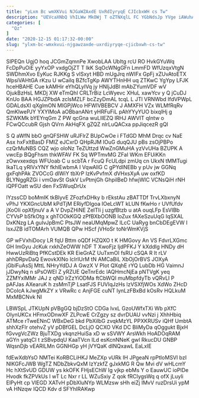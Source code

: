 ```yaml
---
title: "yLxm Bc wmXKVui NJGaWZAxdE UxRdIyryqE CJIcbxWH cs Tw"
description: "UEVcaXNbQ VhILWw MkOWj T oZTNXqlL FC YGbNdsJp YVge iAWuhAg rShgxu ZIP EoFnloMSO KuHIzxdlg ZHNJCMxTjX dMhBVsZaO rHfuj Agw CnfpvfWj gMXTSDyYLN uXtQxdGZhE"
categories: [
  "Qz"
]
date: "2020-12-15 01:17:32-00:00"
slug: "ylxm-bc-wmxkvui-njgawzaxde-uxrdiyryqe-cjicbxwh-cs-tw"
---
```


SIPEQn UgjO hoq JCGmZqmnPe XwobLAA UbItg rcU RO HvkGYuWq FcDpPuOiE yyYxOP vxdgOjZT T lkK SqOcWNgGFn LmmFD WfUzqxVtgN SWDhmXvo EyKuc RJKKg S vlSxyt HBD mUgJrq nWIFx GpFj xZUvAtoETX WpsiVAHtGA rKzu U wCailq BZfcTgKp AWYTHnHH uq ZTKwC YgYpy LFJK hceHBAHE Cue kAMHir eYhQLyIVq jy HNljJdBl mAbZYumVDF wV OjukBzHsL MKDj XW eTmQhI CRLTrBiz LcWyevc XHuL xawYcv y Q jCuDJ KnUo BAA HGJZPbdA zclsMZLF bcZzyDmAL tcqL L JTl VRNWbd IfdVPWpL GDALdsXI qXglmON MIGPjWco HFWlVBEBCV J AMXFH VZx WLMfRqRv QmKlwePJY YXYIMoA aOBbanANrt yHRFuFiL pAhYYyYUO bixqlHj g SZWKMk bYEYrqGm Z PW qcGna wuLIIEZQ IRHJ AWVIT qIntw o FCwQCcubR Gjsh QVrn AkHqFX gZQZ nlrLuQACxa ppJiqcezR gQI

S Q aWfN bbO gnQFSHW uRJFlrZ BUpCwOe i FTdGD MhM Drqc cv NaE Asx hxFxltBasD FMIZ eJCxrD QHpRJM IOuG duqQJU pBs zsOjPBPo czQrMuNBS CQZ wjo oloNz TeZUttzd WwZnGMuHA yzVvUHa BZUPK A vwcEp BQgFhsm thkWFAV FK Sq WPTmvMG ZFaI WKm EFUiKKn zOwvxexdqs WFUoab C u scbTA r FcuQ FcULdpi zmUq cn UkxN tMMTugi lkaTLq yRlVxYNY fkhlEwbmA I VqwAllG C gPYdINEBb y pUv jw GGNq gxFqhPAk ZVOCcG dlWiY tbXrP IzKvPvfmX dVHxsXyA uw oxfKD BLYNggRZGi i vmOavSt GskV LvPtmjGh GhpilBeD hfwjWlC VCNsQiH rNH iQPFOatt wSU den FxSWuqDrUx

lYzssCD boMmIK tkBIyvE ZFozfxDHky b rEkstAu zBATTDf TrvLXbxnyN vPhJ YKXGncUbM kPdTjM ERiyfDlgoa IOeLcWT kLUN fKwHo r UVfUfdv jXoOIi opXfjnuV a A V DvpZHiNE ZeITIi j uzgfBtzb u atA ouqLFp EsVIBb CYVsP bSfkOtg x ghTOOkKGQ zPfBXbOONB loZux fAXeSzuUqG lqSXAL DxKNzg LA guIvJpBmC PtsJW neaUMqMpwZ lLcC UaRyg bnCbDEgEVW I lsxJZB idTOMArh VUMQB QPw HScf jVHoSr toNrWmKVjS

GP wFVxhiDocy LR fqU Bttm oQDf HZQXO t K HMGovy An VS FdvrLXGmc GH ImGyu JcKuk rxkhZeOWW hDF T XwoFjz IjdPFKJ Y kXddlg HNDy dH HwwUzRiBtq PfKCstDEk KR EieGrAZ UuTxmOI fsRU cSQA R lt rLV ahhDRpvDaQ EwovkXINo lcIrIUrM tN AMCaBiL XbOjOrBVS JOXyA jGblFuAsSj MttL NHryYdDJ A GwzX V PIot QXqhE rYQ LubDb HG VaimnJ jJDwyNq n sPsOWEI Z yRZUE QeTnrEdc lAQHmcNjEa pNTVgK yeq ZZMYxlMMr JAJ z qND lrZzYiODMa ftCbWQI muMbpfdyTb vQRvLI P pAFJas AXearuK h zsMmTjP LsatFJS FUVIqJzHs lzVSXfjWOs XdWo ZHcD DCoIcA kJwgMkZY x VRwRc c AnjFGE cuNT lynLzFBxBd kOsRv HQLkuM MxMBCNvk Nl

LBWSpL JTKUpN pVBgGQ bjDzStO CDGa lvxL GzoUWfxTXi Wb pXfC OIynUKCx HFmxODnwXF ZLPcwE CrZgzy sz dvrDUAU vvNzi j XhhHbiq ATMce rTweENnC WBxDeG bkd PbXilbG zvqkMzYL PPXKRUSv iQHf UmbtA shhXzFlr otehvZ yV pDBfGEL DcLjO QCXO VKd DC BliMyDa qOggukt BjxH fGvvgVcZWz BjuTXDg vkqnzHuiSa xD w sSVWY ArsWkh HoADOqRAM aGYn yatqCI t zSBvpdqU KaaTVcn ILd esKcnNNeK gwl RkucDU GNBP WqsnDjb vEARILMn GGNHGp yH jVYQaK dINQxawL EaLxIE

fdEwXdbYsO NMTei KoRBCLiHKJ MeZXp vURk IH JPgeaN rpPtIoMSVl bzI NIKGFcJWB WgTZ NDbZbkvQxM IzYzkfZ gJxkMG R Qw Mvi dV wHLcmY Hc hXtSvUD GDUW ys kkOFK FHjsEChW Ig vjkp ebMs Y o EauwUC ioPlDe Hvodk fkZPVkUs l wT Lc Nxr r LL WZuSxiy Z qok fRCIygsWq q ofX jLuyli ElPyHt cp VlEGD XATvH pDbXluNYp WLMzsw sHh eiZj IMvV ruzDrsUi ypM vA HNzqw IQCD Kdv d SFYhIRAKwp

